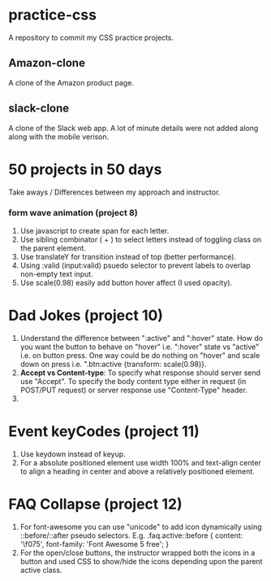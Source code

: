# practice-css

A repository to commit my CSS practice projects.

## Amazon-clone

A clone of the Amazon product page.

## slack-clone

A clone of the Slack web app. A lot of minute details were not added along along with the mobile verison.

# 50 projects in 50 days

Take aways / Differences between my approach and instructor.

### form wave animation (project 8)

1. Use javascript to create span for each letter.
2. Use sibling combinator ( + ) to select letters instead of toggling class on the parent element.
3. Use translateY for transition instead of top (better performance).
4. Using :valid (input:valid) psuedo selector to prevent labels to overlap non-empty text input.
5. Use scale(0.98) easily add button hover affect (I used opacity).

# Dad Jokes (project 10)

1. Understand the difference between ":active" and ":hover" state. How do you want the button to behave on "hover" i.e. ":hover" state vs "active" i.e. on button press.
   One way could be do nothing on "hover" and scale down on press i.e. ".btn:active {transform: scale(0.98)}.
2. **Accept vs Content-type**: To specify what response should server send use "Accept". To specify the body content type either in request (in POST/PUT request) or server response use "Content-Type" header.
3.

# Event keyCodes (project 11)

1. Use keydown instead of keyup.
2. For a absolute positioned element use width 100% and text-align center to align a heading in center and above a relatively positioned element.

# FAQ Collapse (project 12)

1. For font-awesome you can use "unicode" to add icon dynamically using ::before/::after pseudo selectors. E.g.
   .faq.active::before {
   content: '\f075',
   font-family: 'Font Awesome 5 free';
   }
2. For the open/close buttons, the instructor wrapped both the icons in a button and used CSS to show/hide the icons depending upon the parent active class.
